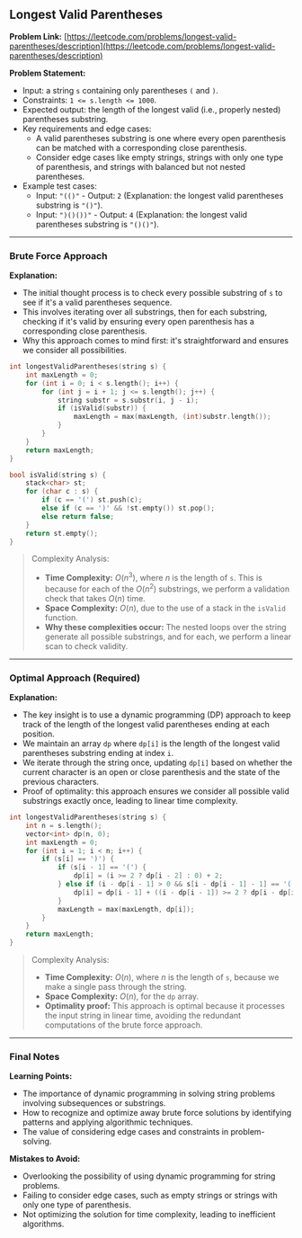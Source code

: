 ## Longest Valid Parentheses

**Problem Link:** [https://leetcode.com/problems/longest-valid-parentheses/description](https://leetcode.com/problems/longest-valid-parentheses/description)

**Problem Statement:**
- Input: a string `s` containing only parentheses `(` and `)`.
- Constraints: `1 <= s.length <= 1000`.
- Expected output: the length of the longest valid (i.e., properly nested) parentheses substring.
- Key requirements and edge cases:
  - A valid parentheses substring is one where every open parenthesis can be matched with a corresponding close parenthesis.
  - Consider edge cases like empty strings, strings with only one type of parenthesis, and strings with balanced but not nested parentheses.
- Example test cases:
  - Input: `"(()"` - Output: `2` (Explanation: the longest valid parentheses substring is `"()"`).
  - Input: `")()())"` - Output: `4` (Explanation: the longest valid parentheses substring is `"()()"`).

---

### Brute Force Approach

**Explanation:**
- The initial thought process is to check every possible substring of `s` to see if it's a valid parentheses sequence.
- This involves iterating over all substrings, then for each substring, checking if it's valid by ensuring every open parenthesis has a corresponding close parenthesis.
- Why this approach comes to mind first: it's straightforward and ensures we consider all possibilities.

```cpp
int longestValidParentheses(string s) {
    int maxLength = 0;
    for (int i = 0; i < s.length(); i++) {
        for (int j = i + 1; j <= s.length(); j++) {
            string substr = s.substr(i, j - i);
            if (isValid(substr)) {
                maxLength = max(maxLength, (int)substr.length());
            }
        }
    }
    return maxLength;
}

bool isValid(string s) {
    stack<char> st;
    for (char c : s) {
        if (c == '(') st.push(c);
        else if (c == ')' && !st.empty()) st.pop();
        else return false;
    }
    return st.empty();
}
```

> Complexity Analysis:
> - **Time Complexity:** $O(n^3)$, where $n$ is the length of `s`. This is because for each of the $O(n^2)$ substrings, we perform a validation check that takes $O(n)$ time.
> - **Space Complexity:** $O(n)$, due to the use of a stack in the `isValid` function.
> - **Why these complexities occur:** The nested loops over the string generate all possible substrings, and for each, we perform a linear scan to check validity.

---

### Optimal Approach (Required)

**Explanation:**
- The key insight is to use a dynamic programming (DP) approach to keep track of the length of the longest valid parentheses ending at each position.
- We maintain an array `dp` where `dp[i]` is the length of the longest valid parentheses substring ending at index `i`.
- We iterate through the string once, updating `dp[i]` based on whether the current character is an open or close parenthesis and the state of the previous characters.
- Proof of optimality: this approach ensures we consider all possible valid substrings exactly once, leading to linear time complexity.

```cpp
int longestValidParentheses(string s) {
    int n = s.length();
    vector<int> dp(n, 0);
    int maxLength = 0;
    for (int i = 1; i < n; i++) {
        if (s[i] == ')') {
            if (s[i - 1] == '(') {
                dp[i] = (i >= 2 ? dp[i - 2] : 0) + 2;
            } else if (i - dp[i - 1] > 0 && s[i - dp[i - 1] - 1] == '(') {
                dp[i] = dp[i - 1] + ((i - dp[i - 1]) >= 2 ? dp[i - dp[i - 1] - 2] : 0) + 2;
            }
            maxLength = max(maxLength, dp[i]);
        }
    }
    return maxLength;
}
```

> Complexity Analysis:
> - **Time Complexity:** $O(n)$, where $n$ is the length of `s`, because we make a single pass through the string.
> - **Space Complexity:** $O(n)$, for the `dp` array.
> - **Optimality proof:** This approach is optimal because it processes the input string in linear time, avoiding the redundant computations of the brute force approach.

---

### Final Notes

**Learning Points:**
- The importance of dynamic programming in solving string problems involving subsequences or substrings.
- How to recognize and optimize away brute force solutions by identifying patterns and applying algorithmic techniques.
- The value of considering edge cases and constraints in problem-solving.

**Mistakes to Avoid:**
- Overlooking the possibility of using dynamic programming for string problems.
- Failing to consider edge cases, such as empty strings or strings with only one type of parenthesis.
- Not optimizing the solution for time complexity, leading to inefficient algorithms.